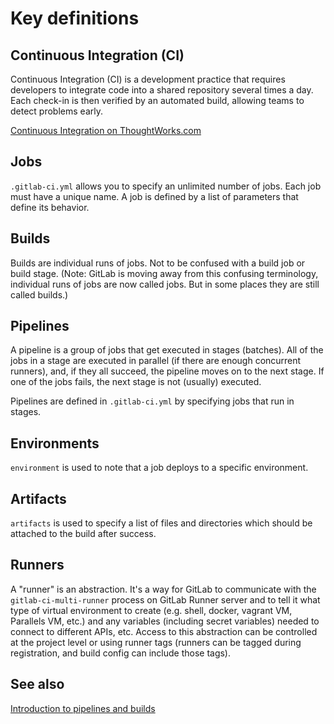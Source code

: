 # Key definitions

## Continuous Integration (CI)

Continuous Integration (CI) is a development practice that requires developers to integrate code into a shared repository several times a day. Each check-in is then verified by an automated build, allowing teams to detect problems early.

[Continuous Integration on ThoughtWorks.com](https://www.thoughtworks.com/continuous-integration)

## Jobs

`.gitlab-ci.yml` allows you to specify an unlimited number of jobs. Each job must have a unique name. A job is defined by a list of parameters that define its behavior.

## Builds

Builds are individual runs of jobs. Not to be confused with a build job or build stage.  (Note: GitLab is moving away from this confusing terminology, individual runs of jobs are now called jobs. But in some places they are still called builds.)

## Pipelines

A pipeline is a group of jobs that get executed in stages (batches). All of the jobs in a stage are executed in parallel (if there are enough concurrent runners), and, if they all succeed, the pipeline moves on to the next stage. If one of the jobs fails, the next stage is not (usually) executed.

Pipelines are defined in `.gitlab-ci.yml` by specifying jobs that run in stages.

## Environments

`environment` is used to note that a job deploys to a specific environment. 

## Artifacts

`artifacts` is used to specify a list of files and directories which should be attached to the build after success.

## Runners

A "runner" is an abstraction. It's a way for GitLab to communicate with the `gitlab-ci-multi-runner` process on GitLab Runner server and to tell it what type of virtual environment to create (e.g. shell, docker, vagrant VM, Parallels VM, etc.) and any variables (including secret variables) needed to connect to different APIs, etc. Access to this abstraction can be controlled at the project level or using runner tags (runners can be tagged during registration, and build config can include those tags).

## See also

[Introduction to pipelines and builds](https://docs.gitlab.com/ce/ci/pipelines.html)
